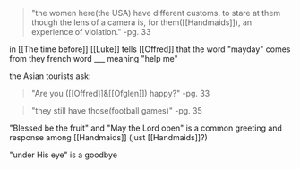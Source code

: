 >"the women here(the USA) have different customs, to stare at them though the lens of a camera is, for them([[Handmaids]]), an experience of violation."
>-pg. 33

in [[The time before]] [[Luke]] tells [[Offred]] that the word "mayday" comes from they french word ___ meaning "help me"

the Asian tourists ask:
>"Are you ([[Offred]]&[[Ofglen]]) happy?"
>-pg. 33

>"they still have those(football games)"
>-pg. 35





"Blessed be the fruit" and "May the Lord open" is a common greeting and response among [[Handmaids]] (just [[Handmaids]]?)

"under His eye" is a goodbye